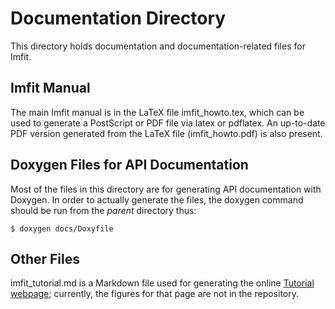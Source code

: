 # Documentation Directory

This directory holds documentation and documentation-related files for Imfit.

## Imfit Manual

The main Imfit manual is in the LaTeX file imfit_howto.tex, which can be used to generate a PostScript or PDF file via latex or pdflatex.
An up-to-date PDF version generated from the LaTeX file (imfit_howto.pdf) is also present.

## Doxygen Files for API Documentation

Most of the files in this directory are for generating API documentation with Doxygen.
In order to actually generate the files, the doxygen command should be run from the
*parent* directory thus:

`$ doxygen docs/Doxyfile`

## Other Files
imfit_tutorial.md is a Markdown file used for generating the online [Tutorial webpage](http://www.mpe.mpg.de/~erwin/code/imfit/markdown/index.html);
currently, the figures for that page are not in the repository.
